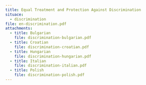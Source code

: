 ```yaml
---
title: Equal Treatment and Protection Against Discrimination
situace:
  - discrimination
file: en-discrimination.pdf
attachments:
  - title: Bulgarian
    file: discrimination-bulgarian.pdf
  - title: Croatian
    file: discrimination-croatian.pdf
  - title: Hungarian
    file: discrimination-hungarian.pdf
  - title: Italian
    file: discrimination-italian.pdf
  - title: Polish
    file: discrimination-polish.pdf
---
```


